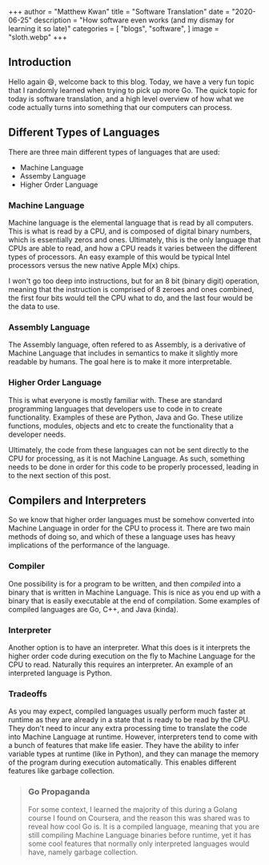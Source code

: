 +++
author = "Matthew Kwan"
title = "Software Translation"
date = "2020-06-25"
description = "How software even works (and my dismay for learning it so late)"
categories = [
    "blogs",
    "software",
]
image = "sloth.webp"
+++

## Introduction
Hello again :smile:, welcome back to this blog. Today, we have a very fun topic that I randomly learned when trying to pick up more Go. The quick topic for today is software translation, and a high level overview of how what we code actually turns into something that our computers can process.


## Different Types of Languages
There are three main different types of languages that are used:

- Machine Language
- Assemby Language
- Higher Order Language

### Machine Language
Machine language is the elemental language that is read by all computers. This is what is read by a CPU, and is composed of digital binary numbers, which is essentially zeros and ones. Ultimately, this is the only language that CPUs are able to read, and how a CPU reads it varies between the different types of processors. An easy example of this would be typical Intel processors versus the new native Apple M(x) chips.

I won't go too deep into instructions, but for an 8 bit (binary digit) operation, meaning that the instruction is comprised of 8 zeroes and ones combined, the first four bits would tell the CPU what to do, and the last four would be the data to use.

### Assembly Language
The Assembly language, often refered to as Assembly, is a derivative of Machine Language that includes in semantics to make it slightly more readable by humans. The goal here is to make it more interpretable.

### Higher Order Language
This is what everyone is mostly familiar with. These are standard programming languages that developers use to code in to create functionality. Examples of these are Python, Java and Go. These utilize functions, modules, objects and etc to create the functionality that a developer needs. 

Ultimately, the code from these languages can not be sent directly to the CPU for processing, as it is not Machine Language. As such, something needs to be done in order for this code to be properly processed, leading in to the next section of this post.

## Compilers and Interpreters
So we know that higher order languages must be somehow converted into Machine Language in order for the CPU to process it. There are two main methods of doing so, and which of these a language uses has heavy implications of the performance of the language.

### Compiler
One possibility is for a program to be written, and then _compiled_ into a binary that is written in Machine Language. This is nice as you end up with a binary that is easily executable at the end of compilation. Some examples of compiled languages are Go, C++, and Java (kinda). 

### Interpreter 
Another option is to have an interpreter. What this does is it interprets the higher order code during execution on the fly to Machine Language for the CPU to read. Naturally this requires an interpreter. An example of an interpreted language is Python. 

### Tradeoffs
As you may expect, compiled languages usually perform much faster at runtime as they are already in a state that is ready to be read by the CPU. They don't need to incur any extra processing time to translate the code into Machine Language at runtime. However, interpreters tend to come with a bunch of features that make life easier. They have the ability to infer variable types at runtime (like in Python), and they can manage the memory of the program during execution automatically. This enables different features like garbage collection.

> ### Go Propaganda
> For some context, I learned the majority of this during a Golang course I found on Coursera, and the reason this was shared was to reveal how cool Go is. It is a compiled language, meaning that you are still compiling Machine Language binaries before runtime, yet it has some cool features that normally only interpreted languages would have, namely garbage collection.
